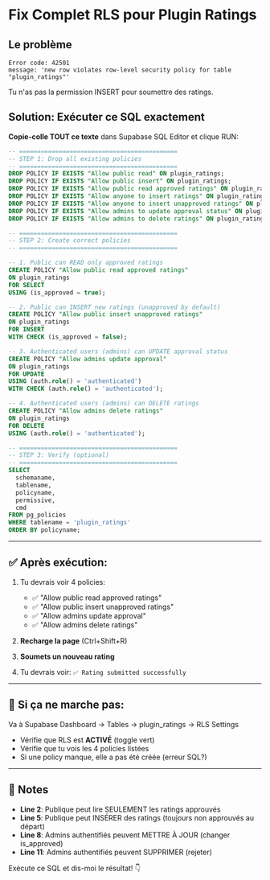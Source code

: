 # Fix Complet RLS pour Plugin Ratings

## Le problème
```
Error code: 42501
message: 'new row violates row-level security policy for table "plugin_ratings"'
```

Tu n'as pas la permission INSERT pour soumettre des ratings.

## Solution: Exécuter ce SQL exactement

**Copie-colle TOUT ce texte** dans Supabase SQL Editor et clique RUN:

```sql
-- ============================================
-- STEP 1: Drop all existing policies
-- ============================================
DROP POLICY IF EXISTS "Allow public read" ON plugin_ratings;
DROP POLICY IF EXISTS "Allow public insert" ON plugin_ratings;
DROP POLICY IF EXISTS "Allow public read approved ratings" ON plugin_ratings;
DROP POLICY IF EXISTS "Allow anyone to insert ratings" ON plugin_ratings;
DROP POLICY IF EXISTS "Allow anyone to insert unapproved ratings" ON plugin_ratings;
DROP POLICY IF EXISTS "Allow admins to update approval status" ON plugin_ratings;
DROP POLICY IF EXISTS "Allow admins to delete ratings" ON plugin_ratings;

-- ============================================
-- STEP 2: Create correct policies
-- ============================================

-- 1. Public can READ only approved ratings
CREATE POLICY "Allow public read approved ratings"
ON plugin_ratings
FOR SELECT
USING (is_approved = true);

-- 2. Public can INSERT new ratings (unapproved by default)
CREATE POLICY "Allow public insert unapproved ratings"
ON plugin_ratings
FOR INSERT
WITH CHECK (is_approved = false);

-- 3. Authenticated users (admins) can UPDATE approval status
CREATE POLICY "Allow admins update approval"
ON plugin_ratings
FOR UPDATE
USING (auth.role() = 'authenticated')
WITH CHECK (auth.role() = 'authenticated');

-- 4. Authenticated users (admins) can DELETE ratings
CREATE POLICY "Allow admins delete ratings"
ON plugin_ratings
FOR DELETE
USING (auth.role() = 'authenticated');

-- ============================================
-- STEP 3: Verify (optional)
-- ============================================
SELECT
  schemaname,
  tablename,
  policyname,
  permissive,
  cmd
FROM pg_policies
WHERE tablename = 'plugin_ratings'
ORDER BY policyname;
```

---

## ✅ Après exécution:

1. Tu devrais voir 4 policies:
   - ✅ "Allow public read approved ratings"
   - ✅ "Allow public insert unapproved ratings"
   - ✅ "Allow admins update approval"
   - ✅ "Allow admins delete ratings"

2. **Recharge la page** (Ctrl+Shift+R)
3. **Soumets un nouveau rating**
4. Tu devrais voir: `✅ Rating submitted successfully`

---

## 🐛 Si ça ne marche pas:

Va à Supabase Dashboard → Tables → plugin_ratings → RLS Settings
- Vérifie que RLS est **ACTIVÉ** (toggle vert)
- Vérifie que tu vois les 4 policies listées
- Si une policy manque, elle a pas été créée (erreur SQL?)

---

## 📝 Notes

- **Line 2**: Publique peut lire SEULEMENT les ratings approuvés
- **Line 5**: Publique peut INSÉRER des ratings (toujours non approuvés au départ)
- **Line 8**: Admins authentifiés peuvent METTRE À JOUR (changer is_approved)
- **Line 11**: Admins authentifiés peuvent SUPPRIMER (rejeter)

Exécute ce SQL et dis-moi le résultat! 👇

